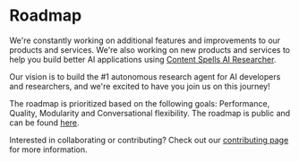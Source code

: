 # Roadmap

We're constantly working on additional features and improvements to our products and services. We're also working on new products and services to help you build better AI applications using [Content Spells AI Researcher](https://gptr.dev).

Our vision is to build the #1 autonomous research agent for AI developers and researchers, and we're excited to have you join us on this journey!

The roadmap is prioritized based on the following goals: Performance, Quality, Modularity and Conversational flexibility. The roadmap is public and can be found [here](https://trello.com/b/3O7KBePw/gpt-researcher-roadmap). 

Interested in collaborating or contributing? Check out our [contributing page](/docs/contribute) for more information.